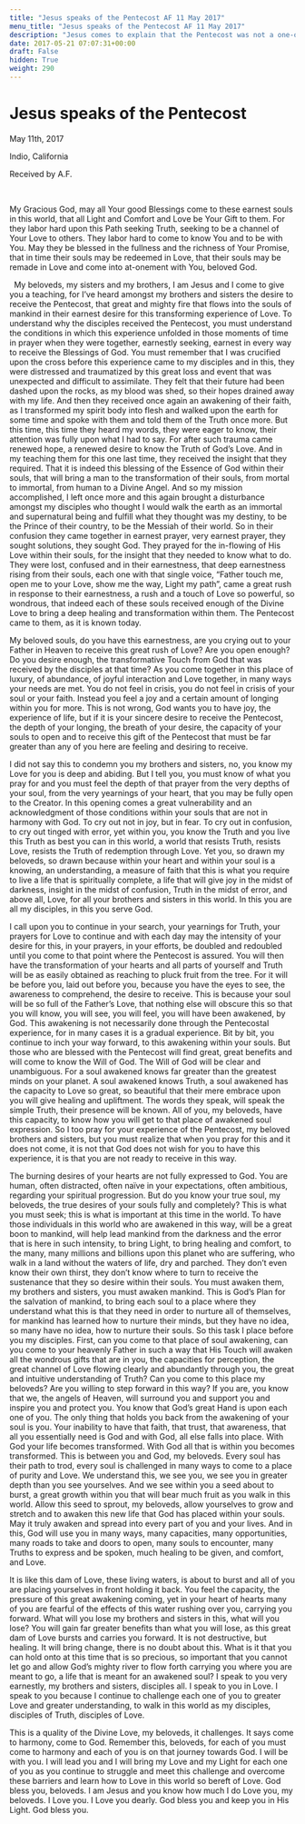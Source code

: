 ```yaml
---
title: "Jesus speaks of the Pentecost AF 11 May 2017"
menu_title: "Jesus speaks of the Pentecost AF 11 May 2017"
description: "Jesus comes to explain that the Pentecost was not a one-off event but something that each of us may experience when the conditions are right."
date: 2017-05-21 07:07:31+00:00
draft: False
hidden: True
weight: 290
---
```

# Jesus speaks of the Pentecost

May 11th, 2017

Indio, California

Received by A.F.

 

My Gracious God, may all Your good Blessings come to these earnest souls in this world, that all Light and Comfort and Love be Your Gift to them. For they labor hard upon this Path seeking Truth, seeking to be a channel of Your Love to others. They labor hard to come to know You and to be with You. May they be blessed in the fullness and the richness of Your Promise, that in time their souls may be redeemed in Love, that their souls may be remade in Love and come into at-onement with You, beloved God.

  My beloveds, my sisters and my brothers, I am Jesus and I come to give you a teaching, for I’ve heard amongst my brothers and sisters the desire to receive the Pentecost, that great and mighty fire that flows into the souls of mankind in their earnest desire for this transforming experience of Love. To understand why the disciples received the Pentecost, you must understand the conditions in which this experience unfolded in those moments of time in prayer when they were together, earnestly seeking, earnest in every way to receive the Blessings of God. You must remember that I was crucified upon the cross before this experience came to my disciples and in this, they were distressed and traumatized by this great loss and event that was unexpected and difficult to assimilate. They felt that their future had been dashed upon the rocks, as my blood was shed, so their hopes drained away with my life. And then they received once again an awakening of their faith, as I transformed my spirit body into flesh and walked upon the earth for some time and spoke with them and told them of the Truth once more. But this time, this time they heard my words, they were eager to know, their attention was fully upon what I had to say. For after such trauma came renewed hope, a renewed desire to know the Truth of God’s Love. And in my teaching them for this one last time, they received the insight that they required. That it is indeed this blessing of the Essence of God within their souls, that will bring a man to the transformation of their souls, from mortal to immortal, from human to a Divine Angel. And so my mission accomplished, I left once more and this again brought a disturbance amongst my disciples who thought I would walk the earth as an immortal and supernatural being and fulfill what they thought was my destiny, to be the Prince of their country, to be the Messiah of their world. So in their confusion they came together in earnest prayer, very earnest prayer, they sought solutions, they sought God. They prayed for the in-flowing of His Love within their souls, for the insight that they needed to know what to do. They were lost, confused and in their earnestness, that deep earnestness rising from their souls, each one with that single voice, “Father touch me, open me to your Love, show me the way, Light my path”, came a great rush in response to their earnestness, a rush and a touch of Love so powerful, so wondrous, that indeed each of these souls received enough of the Divine Love to bring a deep healing and transformation within them. The Pentecost came to them, as it is known today.

My beloved souls, do you have this earnestness, are you crying out to your Father in Heaven to receive this great rush of Love? Are you open enough? Do you desire enough, the transformative Touch from God that was received by the disciples at that time? As you come together in this place of luxury, of abundance, of joyful interaction and Love together, in many ways your needs are met. You do not feel in crisis, you do not feel in crisis of your soul or your faith. Instead you feel a joy and a certain amount of longing within you for more. This is not wrong, God wants you to have joy, the experience of life, but if it is your sincere desire to receive the Pentecost, the depth of your longing, the breath of your desire, the capacity of your souls to open and to receive this gift of the Pentecost that must be far greater than any of you here are feeling and desiring to receive.

I did not say this to condemn you my brothers and sisters, no, you know my Love for you is deep and abiding. But I tell you, you must know of what you pray for and you must feel the depth of that prayer from the very depths of your soul, from the very yearnings of your heart, that you may be fully open to the Creator. In this opening comes a great vulnerability and an acknowledgment of those conditions within your souls that are not in harmony with God. To cry out not in joy, but in fear. To cry out in confusion, to cry out tinged with error, yet within you, you know the Truth and you live this Truth as best you can in this world, a world that resists Truth, resists Love, resists the Truth of redemption through Love. Yet you, so drawn my beloveds, so drawn because within your heart and within your soul is a knowing, an understanding, a measure of faith that this is what you require to live a life that is spiritually complete, a life that will give joy in the midst of darkness, insight in the midst of confusion, Truth in the midst of error, and above all, Love, for all your brothers and sisters in this world. In this you are all my disciples, in this you serve God.

I call upon you to continue in your search, your yearnings for Truth, your prayers for Love to continue and with each day may the intensity of your desire for this, in your prayers, in your efforts, be doubled and redoubled until you come to that point where the Pentecost is assured. You will then have the transformation of your hearts and all parts of yourself and Truth will be as easily obtained as reaching to pluck fruit from the tree. For it will be before you, laid out before you, because you have the eyes to see, the awareness to comprehend, the desire to receive. This is because your soul will be so full of the Father’s Love, that nothing else will obscure this so that you will know, you will see, you will feel, you will have been awakened, by God. This awakening is not necessarily done through the Pentecostal experience, for in many cases it is a gradual experience. Bit by bit, you continue to inch your way forward, to this awakening within your souls. But those who are blessed with the Pentecost will find great, great benefits and will come to know the Will of God. The Will of God will be clear and unambiguous. For a soul awakened knows far greater than the greatest minds on your planet. A soul awakened knows Truth, a soul awakened has the capacity to Love so great, so beautiful that their mere embrace upon you will give healing and upliftment. The words they speak, will speak the simple Truth, their presence will be known. All of you, my beloveds, have this capacity, to know how you will get to that place of awakened soul expression. So I too pray for your experience of the Pentecost, my beloved brothers and sisters, but you must realize that when you pray for this and it does not come, it is not that God does not wish for you to have this experience, it is that you are not ready to receive in this way.

The burning desires of your hearts are not fully expressed to God. You are human, often distracted, often naïve in your expectations, often ambitious, regarding your spiritual progression. But do you know your true soul, my beloveds, the true desires of your souls fully and completely? This is what you must seek; this is what is important at this time in the world. To have those individuals in this world who are awakened in this way, will be a great boon to mankind, will help lead mankind from the darkness and the error that is here in such intensity, to bring Light, to bring healing and comfort, to the many, many millions and billions upon this planet who are suffering, who walk in a land without the waters of life, dry and parched. They don’t even know their own thirst, they don’t know where to turn to receive the sustenance that they so desire within their souls. You must awaken them, my brothers and sisters, you must awaken mankind. This is God’s Plan for the salvation of mankind, to bring each soul to a place where they understand what this is that they need in order to nurture all of themselves, for mankind has learned how to nurture their minds, but they have no idea, so many have no idea, how to nurture their souls. So this task I place before you my disciples. First, can you come to that place of soul awakening, can you come to your heavenly Father in such a way that His Touch will awaken all the wondrous gifts that are in you, the capacities for perception, the great channel of Love flowing clearly and abundantly through you, the great and intuitive understanding of Truth? Can you come to this place my beloveds? Are you willing to step forward in this way? If you are, you know that we, the angels of Heaven, will surround you and support you and inspire you and protect you. You know that God’s great Hand is upon each one of you. The only thing that holds you back from the awakening of your soul is you. Your inability to have that faith, that trust, that awareness, that all you essentially need is God and with God, all else falls into place. With God your life becomes transformed. With God all that is within you becomes transformed. This is between you and God, my beloveds. Every soul has their path to trod, every soul is challenged in many ways to come to a place of purity and Love. We understand this, we see you, we see you in greater depth than you see yourselves. And we see within you a seed about to burst, a great growth within you that will bear much fruit as you walk in this world. Allow this seed to sprout, my beloveds, allow yourselves to grow and stretch and to awaken this new life that God has placed within your souls. May it truly awaken and spread into every part of you and your lives. And in this, God will use you in many ways, many capacities, many opportunities, many roads to take and doors to open, many souls to encounter, many Truths to express and be spoken, much healing to be given, and comfort, and Love.

It is like this dam of Love, these living waters, is about to burst and all of you are placing yourselves in front holding it back. You feel the capacity, the pressure of this great awakening coming, yet in your heart of hearts many of you are fearful of the effects of this water rushing over you, carrying you forward. What will you lose my brothers and sisters in this, what will you lose? You will gain far greater benefits than what you will lose, as this great dam of Love bursts and carries you forward. It is not destructive, but healing. It will bring change, there is no doubt about this. What is it that you can hold onto at this time that is so precious, so important that you cannot let go and allow God’s mighty river to flow forth carrying you where you are meant to go, a life that is meant for an awakened soul? I speak to you very earnestly, my brothers and sisters, disciples all. I speak to you in Love. I speak to you because I continue to challenge each one of you to greater Love and greater understanding, to walk in this world as my disciples, disciples of Truth, disciples of Love.

This is a quality of the Divine Love, my beloveds, it challenges. It says come to harmony, come to God. Remember this, beloveds, for each of you must come to harmony and each of you is on that journey towards God. I will be with you. I will lead you and I will bring my Love and my Light for each one of you as you continue to struggle and meet this challenge and overcome these barriers and learn how to Love in this world so bereft of Love. God bless you, beloveds. I am Jesus and you know how much I do Love you, my beloveds. I Love you. I Love you dearly. God bless you and keep you in His Light. God bless you.
